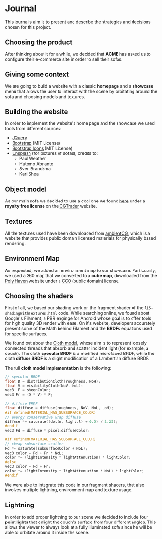 # Journal

This journal's aim is to present and describe the strategies and decisions chosen for this project.

## Choosing the product

After thinking about it for a while, we decided that **ACME** has asked us to configure their e-commerce site in order to sell their sofas.

## Giving some context

We are going to build a website with a classic **homepage** and a **showcase** menu that allows the user to interact with the scene by orbitating around the sofa and choosing models and textures.

## Building the website

In order to implement the website's home page and the showcase we used tools from different sources: 

- [JQuery](https://jquery.com/)
- [Bootstrap](https://getbootstrap.com/) (MIT License)
- [Bootstrap Icons](https://icons.getbootstrap.com/) (MIT License)
- [Unsplash](https://unsplash.com/) (for pictures of sofas), credits to:
  + Paul Weather
  + Hutomo Abrianto
  + Sven Brandsma
  + Kari Shea

## Object model

As our main sofa we decided to use a cool one we found [here](https://www.cgtrader.com/free-3d-models/furniture/sofa/couch-williams-302) under a **royalty free license** on the [CGTrader](https://www.cgtrader.com/) website.  

## Textures

All the textures used have been downloaded from [ambientCG](https://ambientcg.com/), which is a website that provides public domain licensed materials for physically based rendering. 

## Environment Map

As requested, we added an environment map to our showcase. Particularly, we used a 360 map that we converted to a **cube map**, downloaded from the [Poly Haven](https://polyhaven.com/a/studio_country_hall) website under a [CC0](https://wiki.creativecommons.org/wiki/CC0_FAQ) (public domain) license.

## Choosing the shaders

First of all, we based our shading work on the fragment shader of the `l15-shadingWithTextures.html` code. While searching online, we found about Google's [Filament](https://google.github.io/filament/Filament.html), a PBR enginge for Android whose goal is to offer tools for high quality 3D render with ease. On it's website, developers accurately present some of the Math behind Filament and the **BRDF**s equations used for specific surfaces. 

We found out about the [Cloth model](https://google.github.io/filament/Filament.html#materialsystem/clothmodel), whose aim is to represent loosely connected threads that absorb and scatter incident light (for example, a couch). The cloth **specular BRDF** is a modified microfaced BRDF, while the cloth **diffuse BRDF** is a slight modification of a Lambertian diffuse BRDF.

The full **cloth model implementation** is the following:

```c++
// specular BRDF
float D = distributionCloth(roughness, NoH);
float V = visibilityCloth(NoV, NoL);
vec3  F = sheenColor;
vec3 Fr = (D * V) * F;

// diffuse BRDF
float diffuse = diffuse(roughness, NoV, NoL, LoH);
#if defined(MATERIAL_HAS_SUBSURFACE_COLOR)
// energy conservative wrap diffuse
diffuse *= saturate((dot(n, light.l) + 0.5) / 2.25);
#endif
vec3 Fd = diffuse * pixel.diffuseColor;

#if defined(MATERIAL_HAS_SUBSURFACE_COLOR)
// cheap subsurface scatter
Fd *= saturate(subsurfaceColor + NoL);
vec3 color = Fd + Fr * NoL;
color *= (lightIntensity * lightAttenuation) * lightColor;
#else
vec3 color = Fd + Fr;
color *= (lightIntensity * lightAttenuation * NoL) * lightColor;
#endif
```

We were able to integrate this code in our fragment shaders, that also involves multiple lightning, environment map and texture usage.

## Lightning

In order to add proper lightning to our scene we decided to include four **point lights** that enlight the couch's surface from four different angles. This allows the viewer to always look at a fully illuminated sofa since he will be able to orbitate around it inside the scene.
